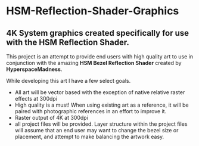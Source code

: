 # HSM-Reflection-Shader-Graphics

## 4K System graphics created specifically for use with the HSM Reflection Shader.

This project is an attempt to provide end users with high quality art to use in conjunction with the amazing **HSM Bezel Reflection Shader** created by **HyperspaceMadness**.

While developing this art I have a few select goals.

* All art will be vector based with the exception of native relative raster effects at 300dpi
* High quality is a must! When using existing art as a reference, it will be paired with photographic references in an effort to improve it.
* Raster output of 4K at 300dpi
* all project files will be provided. Layer structure within the project files will assume that an end user may want to change the bezel size or placement, and attempt to make balancing the artwork easy.
